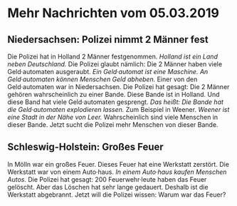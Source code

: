 # Mehr Nachrichten vom 05.03.2019


## Niedersachsen: Polizei nimmt 2 Männer fest
Die Polizei hat in Holland 2 Männer festgenommen. 
*Holland ist ein Land neben Deutschland.* Die Polizei glaubt nämlich: Die 2 Männer haben viele Geld·automaten ausgeraubt. 
*Ein Geld·automat ist eine Maschine.* 
*An Geld·automaten können Menschen Geld abheben.* Einer von den Geld·automaten war in Niedersachsen. Die Polizei hat gesagt: Die 2 Männer gehören wahrscheinlich zu einer Bande. Diese Bande ist in Holland. Und diese Band hat viele Geld·automaten gesprengt. *Das heißt:* 
*Die Bande hat die Geld·automaten explodieren lassen.* Zum Beispiel in Weener. 
*Weener ist eine Stadt in der Nähe von Leer.* Wahrscheinlich sind viele Menschen in dieser Bande. Jetzt sucht die Polizei mehr Menschen von dieser Bande. 

## Schleswig-Holstein: Großes Feuer
In Mölln war ein großes Feuer. Dieses Feuer hat eine Werkstatt zerstört. Die Werkstatt war von einem Auto·haus. 
*In einem Auto·haus kaufen Menschen Autos.* Die Polizei hat gesagt: 200 Feuerwehr·leute haben das Feuer gelöscht. Aber das Löschen hat sehr lange gedauert. Deshalb ist die Werkstatt abgebrannt. Jetzt will die Polizei wissen: Warum war das Feuer? 
